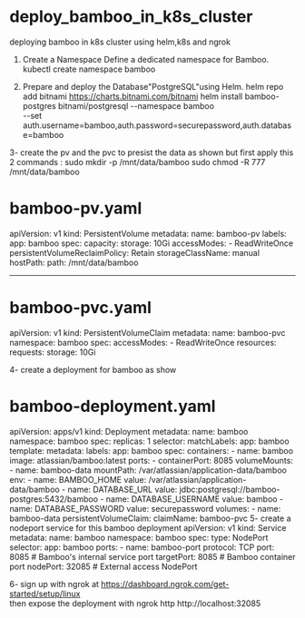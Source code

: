 # deploy_bamboo_in_k8s_cluster
deploying bamboo in k8s cluster using helm,k8s and ngrok

1. Create a Namespace
Define a dedicated namespace for Bamboo.
kubectl create namespace bamboo

2. Prepare and deploy the Database"PostgreSQL"using Helm.
helm repo add bitnami https://charts.bitnami.com/bitnami
helm install bamboo-postgres bitnami/postgresql --namespace bamboo \
  --set auth.username=bamboo,auth.password=securepassword,auth.database=bamboo

3- create the pv and the pvc to presist the data as shown
but first apply this 2 commands : 
sudo mkdir -p /mnt/data/bamboo
sudo chmod -R 777 /mnt/data/bamboo

# bamboo-pv.yaml
apiVersion: v1
kind: PersistentVolume
metadata:
  name: bamboo-pv
  labels:
    app: bamboo
spec:
  capacity:
    storage: 10Gi
  accessModes:
    - ReadWriteOnce
  persistentVolumeReclaimPolicy: Retain
  storageClassName: manual
  hostPath:
    path: /mnt/data/bamboo

---
# bamboo-pvc.yaml
apiVersion: v1
kind: PersistentVolumeClaim
metadata:
  name: bamboo-pvc
  namespace: bamboo
spec:
  accessModes:
    - ReadWriteOnce
  resources:
    requests:
      storage: 10Gi


4- create a deployment for bamboo as show
# bamboo-deployment.yaml
apiVersion: apps/v1
kind: Deployment
metadata:
  name: bamboo
  namespace: bamboo
spec:
  replicas: 1
  selector:
    matchLabels:
      app: bamboo
  template:
    metadata:
      labels:
        app: bamboo
    spec:
      containers:
        - name: bamboo
          image: atlassian/bamboo:latest
          ports:
            - containerPort: 8085
          volumeMounts:
            - name: bamboo-data
              mountPath: /var/atlassian/application-data/bamboo
          env:
            - name: BAMBOO_HOME
              value: /var/atlassian/application-data/bamboo
            - name: DATABASE_URL
              value: jdbc:postgresql://bamboo-postgres:5432/bamboo
            - name: DATABASE_USERNAME
              value: bamboo
            - name: DATABASE_PASSWORD
              value: securepassword
      volumes:
        - name: bamboo-data
          persistentVolumeClaim:
            claimName: bamboo-pvc
5- create a nodeport service for this bamboo deployment
apiVersion: v1
kind: Service
metadata:
  name: bamboo
  namespace: bamboo
spec:
  type: NodePort
  selector:
    app: bamboo
  ports:
    - name: bamboo-port
      protocol: TCP
      port: 8085      # Bamboo's internal service port
      targetPort: 8085 # Bamboo container port
      nodePort: 32085  # External access NodePort

6- sign up with ngrok at https://dashboard.ngrok.com/get-started/setup/linux     
then expose the deployment with ngrok http http://localhost:32085 
      
